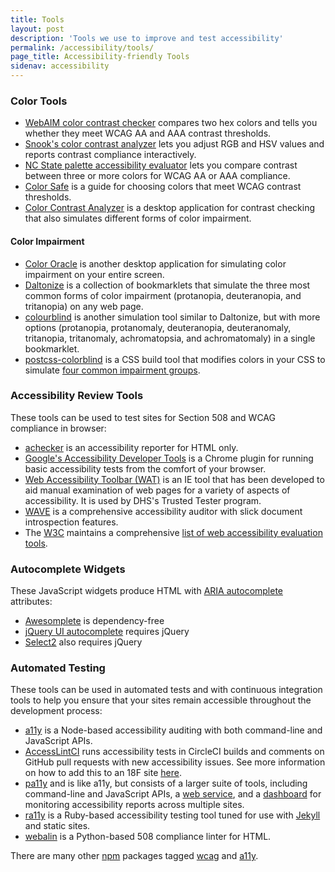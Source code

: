 ```yaml
---
title: Tools
layout: post
description: 'Tools we use to improve and test accessibility'
permalink: /accessibility/tools/
page_title: Accessibility-friendly Tools
sidenav: accessibility
---
```


### Color Tools
* [WebAIM color contrast checker](http://webaim.org/resources/contrastchecker/) compares two hex colors and tells you whether they meet WCAG AA and AAA contrast thresholds.
* [Snook's color contrast analyzer](http://snook.ca/technical/colour_contrast/colour.html) lets you adjust RGB and HSV values and reports contrast compliance interactively.
* [NC State palette accessibility evaluator](http://accessibility.oit.ncsu.edu/tools/color-contrast/) lets you compare contrast between three or more colors for WCAG AA or AAA compliance.
* [Color Safe](http://colorsafe.co/) is a guide for choosing colors that meet WCAG contrast thresholds.
* [Color Contrast Analyzer](http://www.paciellogroup.com/resources/contrastanalyser/) is a desktop application for contrast checking that also simulates different forms of color impairment.

#### Color Impairment
* [Color Oracle](http://colororacle.org/) is another desktop application for simulating color impairment on your entire screen.
* [Daltonize](http://daltonize.appspot.com/) is a collection of bookmarklets that simulate the three most common forms of color impairment (protanopia, deuteranopia, and tritanopia) on any web page.
* [colourblind](https://github.com/Altreus/colourblind) is another simulation tool similar to Daltonize, but with more options (protanopia, protanomaly, deuteranopia, deuteranomaly, tritanopia, tritanomaly, achromatopsia, and achromatomaly) in a single bookmarklet.
* [postcss-colorblind](https://github.com/btholt/postcss-colorblind) is a CSS build tool that modifies colors in your CSS to simulate [four common impairment groups](https://github.com/skratchdot/color-blind#color-blindness-table).

### Accessibility Review Tools
These tools can be used to test sites for Section 508 and WCAG compliance in browser:

* [achecker](http://achecker.ca/) is an accessibility reporter for HTML only.
* [Google's Accessibility Developer Tools](https://chrome.google.com/webstore/detail/accessibility-developer-t/fpkknkljclfencbdbgkenhalefipecmb?hl=en) is a Chrome plugin for running basic accessibility tests from the comfort of your browser.
* [Web Accessibility Toolbar (WAT)](https://www.paciellogroup.com/resources/wat/) is an IE tool that has been developed to aid manual examination of web pages for a variety of aspects of accessibility. It is used by DHS's Trusted Tester program.
* [WAVE](http://wave.webaim.org/) is a comprehensive accessibility auditor with slick document introspection features.
* The [W3C](http://www.w3.org/) maintains a comprehensive [list of web accessibility evaluation tools](http://www.w3.org/WAI/ER/tools/).

### Autocomplete Widgets
These JavaScript widgets produce HTML with [ARIA autocomplete] attributes:

* [Awesomplete](http://leaverou.github.io/awesomplete/) is dependency-free
* [jQuery UI autocomplete](http://jqueryui.com/autocomplete/) requires jQuery
* [Select2](https://select2.github.io/) also requires jQuery

### Automated Testing
These tools can be used in automated tests and with continuous integration
tools to help you ensure that your sites remain accessible throughout the
development process:

* [a11y](https://github.com/addyosmani/a11y) is a Node-based accessibility auditing with both command-line and JavaScript APIs.
* [AccessLintCI](https://github.com/accesslint/accesslint-ci) runs accessibility tests in CircleCI builds and comments on GitHub pull requests with new accessibility issues. See more information on how to add this to an 18F site [here](https://github.com/18F/development-guide/tree/master/accessibility_scanning).
* [pa11y](http://pa11y.org/) and is like a11y, but consists of a larger suite of tools, including command-line and JavaScript APIs, a [web service](https://github.com/nature/pa11y-webservice), and a [dashboard](https://github.com/nature/pa11y-dashboard) for monitoring accessibility reports across multiple sites.
* [ra11y](https://github.com/benbalter/ra11y) is a Ruby-based accessibility testing tool tuned for use with [Jekyll](http://jekyllrb.com/) and static sites.
* [webalin](http://webalin.readthedocs.org/en/latest/) is a Python-based 508 compliance linter for HTML.

There are many other [npm](https://www.npmjs.com/) packages tagged [wcag](https://www.npmjs.com/search?q=wcag) and [a11y](https://www.npmjs.com/search?q=a11y).

[ARIA autocomplete]: http://www.w3.org/TR/wai-aria/states_and_properties#aria-autocomplete
